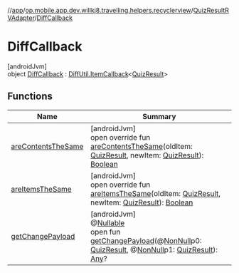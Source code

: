 //[app](../../../../index.md)/[op.mobile.app.dev.willkj8.travelling.helpers.recyclerview](../../index.md)/[QuizResultRVAdapter](../index.md)/[DiffCallback](index.md)

# DiffCallback

[androidJvm]\
object [DiffCallback](index.md) : [DiffUtil.ItemCallback](https://developer.android.com/reference/kotlin/androidx/recyclerview/widget/DiffUtil.ItemCallback.html)&lt;[QuizResult](../../../op.mobile.app.dev.willkj8.travelling.model/-quiz-result/index.md)&gt;

## Functions

| Name | Summary |
|---|---|
| [areContentsTheSame](are-contents-the-same.md) | [androidJvm]<br>open override fun [areContentsTheSame](are-contents-the-same.md)(oldItem: [QuizResult](../../../op.mobile.app.dev.willkj8.travelling.model/-quiz-result/index.md), newItem: [QuizResult](../../../op.mobile.app.dev.willkj8.travelling.model/-quiz-result/index.md)): [Boolean](https://kotlinlang.org/api/latest/jvm/stdlib/kotlin/-boolean/index.html) |
| [areItemsTheSame](are-items-the-same.md) | [androidJvm]<br>open override fun [areItemsTheSame](are-items-the-same.md)(oldItem: [QuizResult](../../../op.mobile.app.dev.willkj8.travelling.model/-quiz-result/index.md), newItem: [QuizResult](../../../op.mobile.app.dev.willkj8.travelling.model/-quiz-result/index.md)): [Boolean](https://kotlinlang.org/api/latest/jvm/stdlib/kotlin/-boolean/index.html) |
| [getChangePayload](index.md#-1650027212%2FFunctions%2F-912451524) | [androidJvm]<br>@[Nullable](https://developer.android.com/reference/kotlin/androidx/annotation/Nullable.html)<br>open fun [getChangePayload](index.md#-1650027212%2FFunctions%2F-912451524)(@[NonNull](https://developer.android.com/reference/kotlin/androidx/annotation/NonNull.html)p0: [QuizResult](../../../op.mobile.app.dev.willkj8.travelling.model/-quiz-result/index.md), @[NonNull](https://developer.android.com/reference/kotlin/androidx/annotation/NonNull.html)p1: [QuizResult](../../../op.mobile.app.dev.willkj8.travelling.model/-quiz-result/index.md)): [Any](https://kotlinlang.org/api/latest/jvm/stdlib/kotlin/-any/index.html)? |

